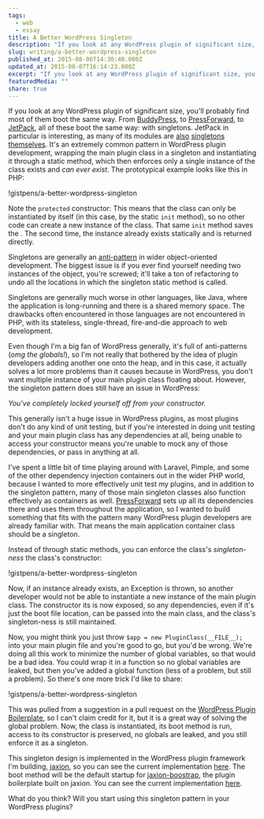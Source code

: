 ```yaml
---
tags:
  - web
  - essay
title: A Better WordPress Singleton
description: "If you look at any WordPress plugin of significant size, you’ll probably find most of them boot the same way. From BuddyPress, to PressForward, to JetPack, all of these boot the same way: with singletons. JetPack in particular is interesting, as many of its modules are also singletons themselves. It’s an extremely common pattern in \\[…]"
slug: writing/a-better-wordpress-singleton
published_at: 2015-08-06T14:30:40.000Z
updated_at: 2015-08-07T16:14:23.000Z
excerpt: "If you look at any WordPress plugin of significant size, you’ll probably find most of them boot the same way. From BuddyPress, to PressForward, to JetPack, all of these boot the same way: with singletons. JetPack in particular is interesting, as many of its modules are also singletons themselves. It’s an extremely common pattern in \\[…]"
featuredMedia: ""
share: true
---
```


If you look at any WordPress plugin of significant size, you'll probably find most of them boot the same way. From [BuddyPress](https://github.com/buddypress/BuddyPress/blob/master/src/bp-loader.php#L134-L153), to [PressForward](https://github.com/PressForward/pressforward/blob/master/pressforward.php#L54-L62), to [JetPack](https://github.com/Automattic/jetpack/blob/master/class.jetpack.php#L291-L307), all of these boot the same way: with singletons. JetPack in particular is interesting, as many of its modules are [also](https://github.com/Automattic/jetpack/blob/master/modules/markdown/easy-markdown.php#L54-L58) [singletons](https://github.com/Automattic/jetpack/blob/master/class.jetpack-admin.php#L17-L22) [themselves](https://github.com/Automattic/jetpack/blob/master/modules/custom-post-types/portfolios.php#L21-L29). It's an extremely common pattern in WordPress plugin development, wrapping the main plugin class in a singleton and instantiating it through a static method, which then enforces only a single instance of the class exists and _can ever exist_. The prototypical example looks like this in PHP:

!gistpens/a-better-wordpress-singleton

Note the `protected` constructor: This means that the class can only be instantiated by itself (in this case, by the static `init` method), so no other code can create a new instance of the class. That same `init` method saves the . The second time, the instance already exists statically and is returned directly.

Singletons are generally an [anti-pattern](http://stackoverflow.com/questions/12755539/why-is-singleton-considered-an-anti-pattern) in wider object-oriented development. The biggest issue is if you ever find yourself needing two instances of the object, you're screwed; it'll take a ton of refactoring to undo all the locations in which the singleton static method is called.

Singletons are generally much worse in other languages, like Java, where the application is long-running and there is a shared memory space. The drawbacks often encountered in those languages are not encountered in PHP, with its stateless, single-thread, fire-and-die approach to web development.

Even though I'm a big fan of WordPress generally, it's full of anti-patterns (_omg the globals!_), so I'm not really that bothered by the idea of plugin developers adding another one onto the heap, and in this case, it actually solves a lot more problems than it causes because in WordPress, you don't want multiple instance of your main plugin class floating about. However, the singleton pattern does still have an issue in WordPress:

_You've completely locked yourself off from your constructor._

This generally isn't a huge issue in WordPress plugins, as most plugins don't do any kind of unit testing, but if you're interested in doing unit testing and your main plugin class has any dependencies at all, being unable to access your constructor means you're unable to mock any of those dependencies, or pass in anything at all.

I've spent a little bit of time playing around with Laravel, Pimple, and some of the other dependency injection containers out in the wider PHP world, because I wanted to more effectively unit test my plugins, and in addition to the singleton pattern, many of those main singleton classes also function effectively as containers as well. [PressForward](https://github.com/PressForward/pressforward/blob/master/pressforward.php#L77-L91) sets up all its dependencies there and uses them throughout the application, so I wanted to build something that fits with the pattern many WordPress plugin developers are already familiar with. That means the main application container class should be a singleton.

Instead of through static methods, you can enforce the class's _singleton-ness_ the class's constructor:

!gistpens/a-better-wordpress-singleton

Now, if an instance already exists, an Exception is thrown, so another developer would not be able to instantiate a new instance of the main plugin class. The constructor its is now exposed, so any dependencies, even if it's just the boot file location, can be passed into the main class, and the class's singleton-ness is still maintained.

Now, you might think you just throw `$app = new PluginClass(__FILE__);` into your main plugin file and you're good to go, but you'd be wrong. We're doing all this work to minimize the number of global variables, so that would be a bad idea. You could wrap it in a function so no global variables are leaked, but then you've added a global function (less of a problem, but still a problem). So there's one more trick I'd like to share:

!gistpens/a-better-wordpress-singleton

This was pulled from a suggestion in a pull request on the [WordPress Plugin Boilerplate](https://github.com/DevinVinson/WordPress-Plugin-Boilerplate/pull/321), so I can't claim credit for it, but it is a great way of solving the global problem. Now, the class is instantiated, its boot method is run, access to its constructor is preserved, no globals are leaked, and you still enforce it as a singleton.

This singleton design is implemented in the WordPress plugin framework I'm building, [jaxion](https://github.com/intraxia/jaxion), so you can see the current implementation [here](https://github.com/intraxia/jaxion/blob/master/src/Core/Application.php). The boot method will be the default startup for [jaxion-boostrap](https://github.com/intraxia/jaxion-bootstrap/blob/master/plugin-name.php#L34-L38), the plugin boilerplate built on jaxion. You can see the current implementation [here](https://github.com/intraxia/jaxion-bootstrap/blob/master/plugin-name.php#L34-L38).

What do you think? Will you start using this singleton pattern in your WordPress plugins?
